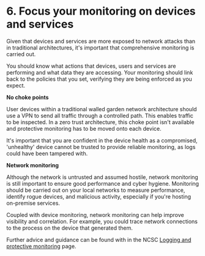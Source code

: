 # 6. Focus your monitoring on devices and services

Given that devices and services are more exposed to network attacks than in traditional architectures, it's important that comprehensive monitoring is carried out.

You should know what actions that devices, users and services are performing and what data they are accessing. Your monitoring should link back to the policies that you set, verifying they are being enforced as you expect.

**No choke points**

User devices within a traditional walled garden network architecture should use a VPN to send all traffic through a controlled path. This enables traffic to be inspected. In a zero trust architecture, this choke point isn't available and protective monitoring has to be moved onto each device.

It's important that you are confident in the device health as a compromised, 'unhealthy' device cannot be trusted to provide reliable monitoring, as logs could have been tampered with.

**Network monitoring**

Although the network is untrusted and assumed hostile, network monitoring is still important to ensure good performance and cyber hygiene. Monitoring should be carried out on your local networks to measure performance, identify rogue devices, and malicious activity, especially if you're hosting on-premise services.

Coupled with device monitoring, network monitoring can help improve visibility and correlation. For example, you could trace network connections to the process on the device that generated them.

Further advice and guidance can be found with in the NCSC [Logging and protective monitoring](https://www.ncsc.gov.uk/collection/mobile-device-guidance/logging-and-protective-monitoring) page.
